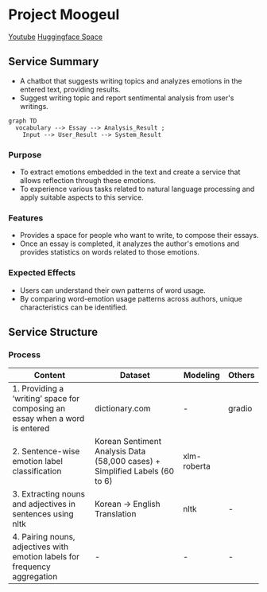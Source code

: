 # Project Moogeul

[Youtube](https://www.youtube.com/watch?v=AZV8ilgvDL0)
[Huggingface Space](https://huggingface.co/spaces/seriouspark/project-moogeul-en)


## Service Summary
- A chatbot that suggests writing topics and analyzes emotions in the entered text, providing results.
- Suggest writing topic and report sentimental analysis from user's writings. 


```mermaid
graph TD
  vocabulary --> Essay --> Analysis_Result ;
	Input --> User_Result --> System_Result
```

### Purpose

- To extract emotions embedded in the text and create a service that allows reflection through these emotions.
- To experience various tasks related to natural language processing and apply suitable aspects to this service.

### Features

- Provides a space for people who want to write, to compose their essays.
- Once an essay is completed, it analyzes the author's emotions and provides statistics on words related to those emotions.

### Expected Effects

- Users can understand their own patterns of word usage.
- By comparing word-emotion usage patterns across authors, unique characteristics can be identified.


## Service Structure

### Process

| Content | Dataset | Modeling | Others |
| --- | --- | --- | --- |
| 1. Providing a ‘writing’ space for composing an essay when a word is entered | dictionary.com | - | gradio |
| 2. Sentence-wise emotion label classification | Korean Sentiment Analysis Data (58,000 cases) + Simplified Labels (60 to 6) | xlm-roberta |  |
| 3. Extracting nouns and adjectives in sentences using nltk | Korean -> English Translation | nltk | - |
| 4. Pairing nouns, adjectives with emotion labels for frequency aggregation | - | - | - |# project-moogeul-en
